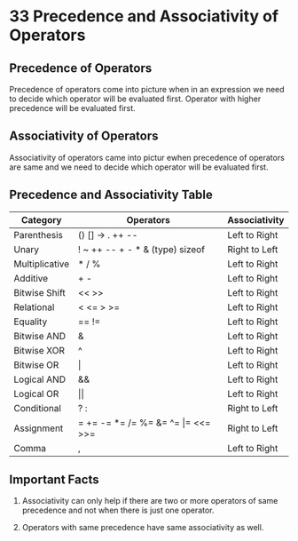 # 33 Precedence and Associativity of Operators

## Precedence of Operators

Precedence of operators come into picture when in an expression we need to decide which operator will be evaluated first. Operator with higher precedence will be evaluated first.

## Associativity of Operators

Associativity of operators came into pictur ewhen precedence of operators are same and we need to decide which operator will be evaluated first.

## Precedence and Associativity Table

| Category       | Operators                          | Associativity |
|----------------|------------------------------------|---------------|
| Parenthesis    | () [] -> . ++ --                   | Left to Right |
| Unary          | ! ~ ++ -- + - * & (type) sizeof    | Right to Left |
| Multiplicative | * / %                              | Left to Right |
| Additive       | + -                                | Left to Right |
| Bitwise Shift  | << >>                              | Left to Right |
| Relational     | < <= > >=                          | Left to Right |
| Equality       | == !=                              | Left to Right |
| Bitwise AND    | &                                  | Left to Right |
| Bitwise XOR    | ^                                  | Left to Right |
| Bitwise OR     | \|                                 | Left to Right |
| Logical AND    | &&                                 | Left to Right |
| Logical OR     | \|\|                               | Left to Right |
| Conditional    | ? :                                | Right to Left |
| Assignment     | = += -= *= /= %= &= ^= \|= <<= >>= | Right to Left |
| Comma          | ,                                  | Left to Right |

## Important Facts

1. Associativity can only help if there are two or more operators of same precedence and not when there is just one operator.

2. Operators with same precedence have same associativity as well.
